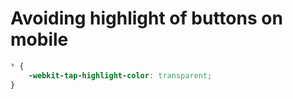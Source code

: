 # Avoiding highlight of buttons on mobile

```css
* {
    -webkit-tap-highlight-color: transparent;
}
```
